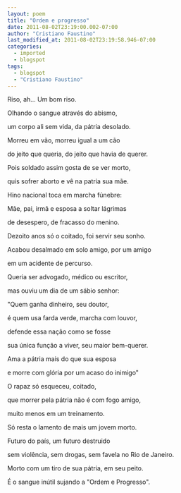```yaml
---
layout: poem
title: "Ordem e progresso"
date: 2011-08-02T23:19:00.002-07:00
author: "Cristiano Faustino"
last_modified_at: 2011-08-02T23:19:58.946-07:00
categories:
  - imported
  - blogspot
tags:
  - blogspot
  - "Cristiano Faustino"
---
```


Riso, ah... Um bom riso.

Olhando o sangue através do abismo,

um corpo ali sem vida, da pátria desolado.

Morreu em vão, morreu igual a um cão

do jeito que queria, do jeito que havia de querer.

Pois soldado assim gosta de se ver morto,

quis sofrer aborto e vê na patria sua mãe.

Hino nacional toca em marcha fúnebre:

Mãe, pai, irmã e esposa a soltar lágrimas

de desespero, de fracasso do menino.

Dezoito anos só o coitado, foi servir seu sonho.

Acabou desalmado em solo amigo, por um amigo

em um acidente de percurso.

Queria ser advogado, médico ou escritor,

mas ouviu um dia de um sábio senhor:

"Quem ganha dinheiro, seu doutor,

é quem usa farda verde, marcha com louvor,

defende essa nação como se fosse

sua única função a viver, seu maior bem-querer.

Ama a pátria mais do que sua esposa

e morre com glória por um acaso do inimigo"

O rapaz só esqueceu, coitado,

que morrer pela pátria não é com fogo amigo,

muito menos em um treinamento.

Só resta o lamento de mais um jovem morto.

Futuro do país, um futuro destruido

sem violência, sem drogas, sem favela no Rio de Janeiro.

Morto com um tiro de sua pátria, em seu peito.

É o sangue inútil sujando a "Ordem e Progresso".